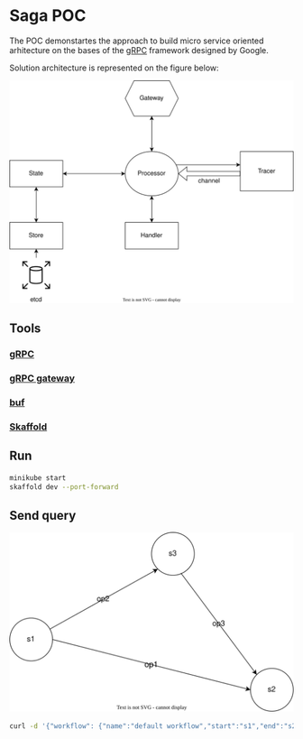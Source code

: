 # Saga POC

The POC demonstartes the approach to build micro service oriented arhitecture on the bases of the [gRPC](https://grpc.io/docs/languages/go/basics/) framework designed by Google.

Solution architecture is represented on the figure below:

![solution architecture](assets/solution-architecture.svg)

## Tools
### [gRPC](https://grpc.io/docs/languages/go/basics/)
### [gRPC gateway](https://github.com/grpc-ecosystem/grpc-gateway)
### [buf](https://github.com/bufbuild/buf)
### [Skaffold](https://skaffold.dev/docs/quickstart/)

## Run
```bash
minikube start
skaffold dev --port-forward
```
## Send query

![query workflow](assets/default-workflow.svg)

```bash
curl -d '{"workflow": {"name":"default workflow","start":"s1","end":"s2","payload":"1", "operations":[{"name":"op1","from":"s1","to":"s2"},{"name":"op2","from":"s1","to":"s3"},{"name":"op3","from":"s3","to":"s2"}]}}' -H "Content-type: application/json" -X POST http://localhost:9000/v1/saga-processor/execute-workflow
```
